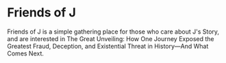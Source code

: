 # Friends of J

Friends of J is a simple gathering place for those who care about J's Story, and are interested in The Great Unveiling: How One Journey Exposed the Greatest Fraud, Deception, and Existential Threat in History—And What Comes Next.

